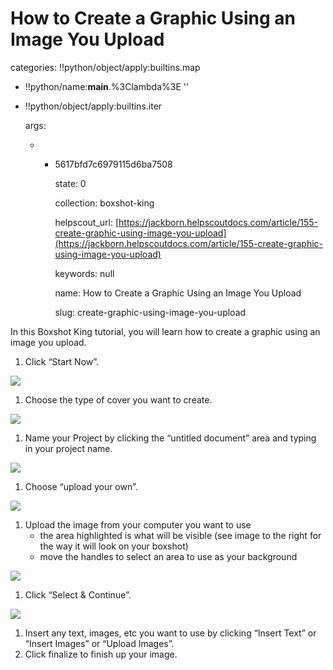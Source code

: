 # How to Create a Graphic Using an Image You Upload

categories: !!python/object/apply:builtins.map

* !!python/name:**main**.%3Clambda%3E ''
* !!python/object/apply:builtins.iter

  args:

  * * 5617bfd7c6979115d6ba7508

      state: 0

      collection: boxshot-king

      helpscout\_url: [https://jackborn.helpscoutdocs.com/article/155-create-graphic-using-image-you-upload](https://jackborn.helpscoutdocs.com/article/155-create-graphic-using-image-you-upload)

      keywords: null

      name: How to Create a Graphic Using an Image You Upload

      slug: create-graphic-using-image-you-upload

In this Boxshot King tutorial, you will learn how to create a graphic using an image you upload.

1. Click “Start Now”.

![](http://www.boxshotking.com/wdp/wp-content/uploads/2015/01/t_bsk-%20startnow1.png)

1. Choose the type of cover you want to create.

![](http://www.boxshotking.com/wdp/wp-content/uploads/2015/01/t_bsk-main-%20choose-product1.png)

1. Name your Project by clicking the “untitled document” area and typing in your project name.

![](http://www.boxshotking.com/wdp/wp-content/uploads/2015/01/t_bsk-name-your-%20project1.png)

1. Choose “upload your own”.

![](http://www.boxshotking.com/wdp/wp-content/uploads/2015/01/t_bsk-choose-%20your-background1.png)

1. Upload the image from your computer you want to use
   * the area highlighted is what will be visible \(see image to the right for the way it will look on your boxshot\)
   * move the handles to select an area to use as your background

![](http://www.boxshotking.com/wdp/wp-content/uploads/2015/01/t_bsk-select-%20background-area1.png)

1. Click “Select & Continue”.

![](http://www.boxshotking.com/wdp/wp-content/uploads/2015/01/t_bsk-select-%20and-continue1.png)

1. Insert any text, images, etc you want to use by clicking “Insert Text” or “Insert Images” or “Upload Images”.
2. Click finalize to finish up your image.

